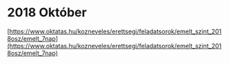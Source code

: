 # 2018 Október

[https://www.oktatas.hu/kozneveles/erettsegi/feladatsorok/emelt_szint_2018osz/emelt_7nap](https://www.oktatas.hu/kozneveles/erettsegi/feladatsorok/emelt_szint_2018osz/emelt_7nap)